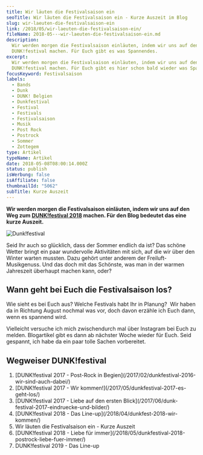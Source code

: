 ```yaml
---
title: Wir läuten die Festivalsaison ein
seoTitle: Wir läuten die Festivalsaison ein - Kurze Auszeit im Blog
slug: wir-laeuten-die-festivalsaison-ein
link: /2018/05/wir-laeuten-die-festivalsaison-ein/
fileName: 2018-05---wir-laeuten-die-festivalsaison-ein.md
description:
  Wir werden morgen die Festivalsaison einläuten, indem wir uns auf den Weg zum
  DUNK!festival machen. Für Euch gibt es was Spannendes.
excerpt:
  Wir werden morgen die Festivalsaison einläuten, indem wir uns auf den Weg zum
  DUNK!festival machen. Für Euch gibt es hier schon bald wieder was Spannendes.
focusKeyword: Festivalsaison
labels:
  - Bands
  - Dunk
  - DUNK! Belgien
  - Dunkfestival
  - Festival
  - Festivals
  - Festivalsaison
  - Musik
  - Post Rock
  - Postrock
  - Sommer
  - Zottegem
type: Artikel
typeName: Artikel
date: 2018-05-08T08:00:14.000Z
status: publish
isWerbung: false
isAffiliate: false
thumbnailId: "5062"
subTitle: Kurze Auszeit
---
```


<strong>Wir werden morgen die Festivalsaison einläuten, indem wir uns auf den
Weg zum [DUNK!festival 2018](/2018/04/dunkfest-2018-wir-kommen/) machen. Für den
Blog bedeutet das eine kurze Auszeit.</strong>

![Dunk!festival](http://cardamonchai.com/wp-content/uploads/2017/06/34984028381_15860917b1_k-640x426.jpg)

Seid Ihr auch so glücklich, dass der Sommer endlich da ist? Das schöne Wetter
bringt ein paar wundervolle Aktivitäten mit sich, auf die wir über den Winter
warten mussten. Dazu gehört unter anderem der Freiluft-Musikgenuss. Und das doch
mit das Schönste, was man in der warmen Jahreszeit überhaupt machen kann, oder?

## Wann geht bei Euch die Festivalsaison los?

Wie sieht es bei Euch aus? Welche Festivals habt Ihr in Planung?  Wir haben da
in Richtung August nochmal was vor, doch davon erzähle ich Euch dann, wenn es
spannend wird.

Vielleicht versuche ich mich zwischendurch mal über Instagram bei Euch zu
melden. Blogartikel gibt es dann ab nächster Woche wieder für Euch. Seid
gespannt, ich habe da ein paar tolle Sachen vorbereitet.

## Wegweiser DUNK!festival

<ol>
    <li> [DUNK!festival 2017 - Post-Rock in Begien](/2017/02/dunkfestival-2016-wir-sind-auch-dabei/) </li>
    <li> [DUNK!festival 2017 - Wir kommen!](/2017/05/dunkfestival-2017-es-geht-los/) </li>
    <li> [DUNK!festival 2017 - Liebe auf den ersten Blick](/2017/06/dunk-festival-2017-eindruecke-und-bilder/) </li>
    <li> [DUNK!festival 2018 - Das Line-up](/2018/04/dunkfest-2018-wir-kommen/) </li>
    <li>Wir läuten die Festivalsaison ein - Kurze Auszeit</li>
    <li> [DUNK!festival 2018 - Liebe für immer](/2018/05/dunkfestival-2018-postrock-liebe-fuer-immer/) </li>
    <li>DUNK!festival 2019 - Das Line-up</li>
</ol>

[](/2015/03/die-ultimative-vegane-festivalliste)
